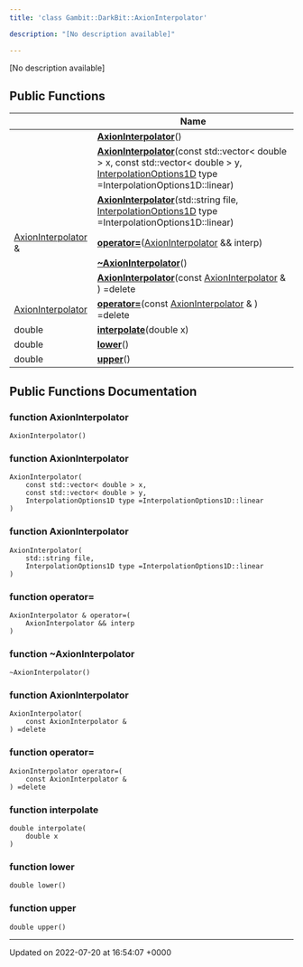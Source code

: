 ```yaml
---
title: 'class Gambit::DarkBit::AxionInterpolator'

description: "[No description available]"

---
```









[No description available]

## Public Functions

|                | Name           |
| -------------- | -------------- |
| | **[AxionInterpolator](/documentation/code/classes/classgambit_1_1darkbit_1_1axioninterpolator/#function-axioninterpolator)**() |
| | **[AxionInterpolator](/documentation/code/classes/classgambit_1_1darkbit_1_1axioninterpolator/#function-axioninterpolator)**(const std::vector< double > x, const std::vector< double > y, [InterpolationOptions1D](/documentation/code/namespaces/namespacegambit_1_1darkbit/#enum-interpolationoptions1d) type =InterpolationOptions1D::linear) |
| | **[AxionInterpolator](/documentation/code/classes/classgambit_1_1darkbit_1_1axioninterpolator/#function-axioninterpolator)**(std::string file, [InterpolationOptions1D](/documentation/code/namespaces/namespacegambit_1_1darkbit/#enum-interpolationoptions1d) type =InterpolationOptions1D::linear) |
| [AxionInterpolator](/documentation/code/classes/classgambit_1_1darkbit_1_1axioninterpolator/) & | **[operator=](/documentation/code/classes/classgambit_1_1darkbit_1_1axioninterpolator/#function-operator=)**([AxionInterpolator](/documentation/code/classes/classgambit_1_1darkbit_1_1axioninterpolator/) && interp) |
| | **[~AxionInterpolator](/documentation/code/classes/classgambit_1_1darkbit_1_1axioninterpolator/#function-~axioninterpolator)**() |
| | **[AxionInterpolator](/documentation/code/classes/classgambit_1_1darkbit_1_1axioninterpolator/#function-axioninterpolator)**(const [AxionInterpolator](/documentation/code/classes/classgambit_1_1darkbit_1_1axioninterpolator/) & ) =delete |
| [AxionInterpolator](/documentation/code/classes/classgambit_1_1darkbit_1_1axioninterpolator/) | **[operator=](/documentation/code/classes/classgambit_1_1darkbit_1_1axioninterpolator/#function-operator=)**(const [AxionInterpolator](/documentation/code/classes/classgambit_1_1darkbit_1_1axioninterpolator/) & ) =delete |
| double | **[interpolate](/documentation/code/classes/classgambit_1_1darkbit_1_1axioninterpolator/#function-interpolate)**(double x) |
| double | **[lower](/documentation/code/classes/classgambit_1_1darkbit_1_1axioninterpolator/#function-lower)**() |
| double | **[upper](/documentation/code/classes/classgambit_1_1darkbit_1_1axioninterpolator/#function-upper)**() |

## Public Functions Documentation

### function AxionInterpolator

```
AxionInterpolator()
```


### function AxionInterpolator

```
AxionInterpolator(
    const std::vector< double > x,
    const std::vector< double > y,
    InterpolationOptions1D type =InterpolationOptions1D::linear
)
```


### function AxionInterpolator

```
AxionInterpolator(
    std::string file,
    InterpolationOptions1D type =InterpolationOptions1D::linear
)
```


### function operator=

```
AxionInterpolator & operator=(
    AxionInterpolator && interp
)
```


### function ~AxionInterpolator

```
~AxionInterpolator()
```


### function AxionInterpolator

```
AxionInterpolator(
    const AxionInterpolator & 
) =delete
```


### function operator=

```
AxionInterpolator operator=(
    const AxionInterpolator & 
) =delete
```


### function interpolate

```
double interpolate(
    double x
)
```


### function lower

```
double lower()
```


### function upper

```
double upper()
```


-------------------------------

Updated on 2022-07-20 at 16:54:07 +0000